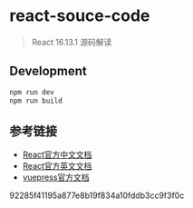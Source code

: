 # react-souce-code

> React 16.13.1 源码解读

## Development

```bash
npm run dev
npm run build
```

## 参考链接

- [React官方中文文档](https://zh-hans.reactjs.org/)
- [React官方英文文档](https://reactjs.org/)
- [vuepress官方文档](https://v1.vuepress.vuejs.org/)

92285f41195a877e8b19f834a10fddb3cc9f3f0c